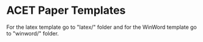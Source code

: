 # ACET Paper Templates

For the latex template go to "latex/" folder and for the WinWord template go to "winword/" folder.  
